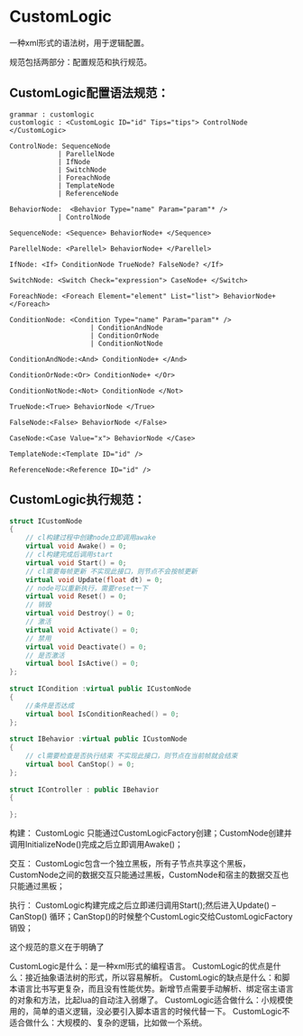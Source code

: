 # CustomLogic

一种xml形式的语法树，用于逻辑配置。

规范包括两部分：配置规范和执行规范。

## CustomLogic配置语法规范：

```bnf
grammar : customlogic
customlogic : <CustomLogic ID="id" Tips="tips"> ControlNode </CustomLogic>
 
ControlNode: SequenceNode
            | ParellelNode
            | IfNode
            | SwitchNode
            | ForeachNode
            | TemplateNode
            | ReferenceNode
 
BehaviorNode:  <Behavior Type="name" Param="param"* />
            | ControlNode
 
SequenceNode: <Sequence> BehaviorNode+ </Sequence>
 
ParellelNode: <Parellel> BehaviorNode+ </Parellel>
 
IfNode: <If> ConditionNode TrueNode? FalseNode? </If>
 
SwitchNode: <Switch Check="expression"> CaseNode+ </Switch>
 
ForeachNode: <Foreach Element="element" List="list"> BehaviorNode+ </Foreach>
 
ConditionNode: <Condition Type="name" Param="param"* />
                    | ConditionAndNode
                    | ConditionOrNode
                    | ConditionNotNode
 
ConditionAndNode:<And> ConditionNode+ </And>
 
ConditionOrNode:<Or> ConditionNode+ </Or>
 
ConditionNotNode:<Not> ConditionNode </Not>
 
TrueNode:<True> BehaviorNode </True>
 
FalseNode:<False> BehaviorNode </False>
 
CaseNode:<Case Value="x"> BehaviorNode </Case>
 
TemplateNode:<Template ID="id" />
 
ReferenceNode:<Reference ID="id" />
```

## CustomLogic执行规范：

```cpp
struct ICustomNode
{
    // cl构建过程中创建node立即调用awake
    virtual void Awake() = 0;
    // cl构建完成后调用start
    virtual void Start() = 0;
    // cl需要每帧更新 不实现此接口，则节点不会按帧更新
    virtual void Update(float dt) = 0;
    // node可以重新执行，需要reset一下
    virtual void Reset() = 0;
    // 销毁
    virtual void Destroy() = 0;
    // 激活
    virtual void Activate() = 0;
    // 禁用
    virtual void Deactivate() = 0;
    // 是否激活
    virtual bool IsActive() = 0;
};
 
struct ICondition :virtual public ICustomNode
{
    //条件是否达成
    virtual bool IsConditionReached() = 0;
};
 
struct IBehavior :virtual public ICustomNode
{
    // cl需要检查是否执行结束 不实现此接口，则节点在当前帧就会结束
    virtual bool CanStop() = 0;
};
 
struct IController : public IBehavior
{
 
};
```

构建：
CustomLogic 只能通过CustomLogicFactory创建；CustomNode创建并调用InitializeNode()完成之后立即调用Awake()；

交互：
CustomLogic包含一个独立黑板，所有子节点共享这个黑板，CustomNode之间的数据交互只能通过黑板，CustomNode和宿主的数据交互也只能通过黑板；

执行：
CustomLogic构建完成之后立即递归调用Start();然后进入Update() – CanStop() 循环；CanStop()的时候整个CustomLogic交给CustomLogicFactory销毁；



这个规范的意义在于明确了

CustomLogic是什么：是一种xml形式的编程语言。
CustomLogic的优点是什么：接近抽象语法树的形式，所以容易解析。
CustomLogic的缺点是什么：和脚本语言比书写更复杂，而且没有性能优势。新增节点需要手动解析、绑定宿主语言的对象和方法，比起lua的自动注入弱爆了。
CustomLogic适合做什么：小规模使用的，简单的语义逻辑，没必要引入脚本语言的时候代替一下。
CustomLogic不适合做什么：大规模的、复杂的逻辑，比如做一个系统。